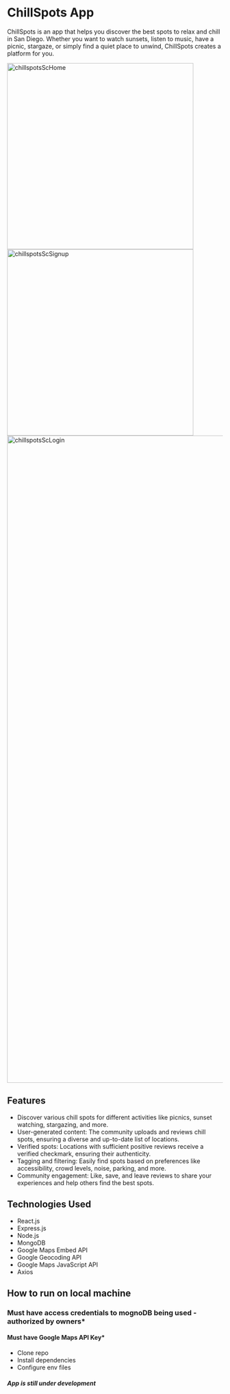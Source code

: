 # ChillSpots App

ChillSpots is an app that helps you discover the best spots to relax and chill in San Diego. Whether you want to watch sunsets, listen to music, have a picnic, stargaze, or simply find a quiet place to unwind, ChillSpots creates a platform for you.


<img width="435" alt="chillspotsScHome" src="https://github.com/franky-cast/ChillSpots-App/assets/113398924/00cfa91e-8e8f-43dc-a7e8-fee81c8c666d">

<img width="435" alt="chillspotsScSignup" src="https://github.com/franky-cast/ChillSpots-App/assets/113398924/ab3ce139-7732-4d30-8598-b147a307e239">

<img width="1512" alt="chillspotsScLogin" src="https://github.com/franky-cast/ChillSpots-App/assets/113398924/3721acc0-a7d0-47e4-8cbd-c6d1da0b7bcc">



## Features

- Discover various chill spots for different activities like picnics, sunset watching, stargazing, and more.
- User-generated content: The community uploads and reviews chill spots, ensuring a diverse and up-to-date list of locations.
- Verified spots: Locations with sufficient positive reviews receive a verified checkmark, ensuring their authenticity.
- Tagging and filtering: Easily find spots based on preferences like accessibility, crowd levels, noise, parking, and more.
- Community engagement: Like, save, and leave reviews to share your experiences and help others find the best spots.


## Technologies Used

- React.js
- Express.js
- Node.js
- MongoDB
- Google Maps Embed API
- Google Geocoding API
- Google Maps JavaScript API
- Axios


## How to run on local machine
### Must have access credentials to mognoDB being used - authorized by owners*
#### Must have Google Maps API Key*
- Clone repo
- Install dependencies
- Configure env files




##### App is still under development
